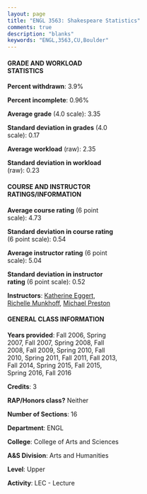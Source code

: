 ```yaml
---
layout: page
title: "ENGL 3563: Shakespeare Statistics"
comments: true
description: "blanks"
keywords: "ENGL,3563,CU,Boulder"
---
```

<head>
<script src="https://ajax.googleapis.com/ajax/libs/jquery/2.1.3/jquery.min.js"></script>
<script src="https://dl.dropboxusercontent.com/s/pc42nxpaw1ea4o9/highcharts.js?dl=0"></script>
<!-- <script src="../assets/js/highcharts.js"></script> -->
<style type="text/css">@font-face {
	font-family: "Bebas Neue";
	src: url(https://www.filehosting.org/file/details/544349/BebasNeue Regular.otf) format("opentype");
	}
	h1.Bebas { 
		font-family: "Bebas Neue", Verdana, Tahoma;
	}
</style>
</head>
<body>
	<div id="container" style="float: right; width: 45%; height: 88%; margin-left: 2.5%; margin-right: 2.5%;"></div>
	<script language="JavaScript">
		$(document).ready(function() {
		var chart = {type: 'column'};
		var title = {text: 'Grade Distribution'};
		var xAxis = {categories: ['A','B','C','D','F'],crosshair: true};
		var yAxis = {min: 0,title: {text: 'Percentage'}};
		var tooltip = {headerFormat: '<center><b><span style="font-size:20px">{point.key}</span></b></center>',
		               pointFormat: '<td style="padding:0"><b>{point.y:.1f}%</b></td>',
		               footerFormat: '</table>',shared: true,useHTML: true};
		var plotOptions = {column: {pointPadding: 0.0,borderWidth: 0}};  
		var credits = {enabled: false};var series= [{name: 'Percent',data: [53.52,37.06,6.31,0.49,2.62,]}];
		var json = {};
		json.chart = chart;
		json.title = title;
		json.tooltip = tooltip;
		json.xAxis = xAxis;
		json.yAxis = yAxis;  
		json.series = series;
		json.plotOptions = plotOptions;  
		json.credits = credits;
		$('#container').highcharts(json);
	});
	</script>
</body>
			   
#### GRADE AND WORKLOAD STATISTICS

**Percent withdrawn**: 3.9%

**Percent incomplete**: 0.96%

**Average grade** (4.0 scale): 3.35

**Standard deviation in grades** (4.0 scale): 0.17

**Average workload** (raw): 2.35

**Standard deviation in workload** (raw): 0.23

#### COURSE AND INSTRUCTOR RATINGS/INFORMATION

**Average course rating** (6 point scale): 4.73

**Standard deviation in course rating** (6 point scale): 0.54

**Average instructor rating** (6 point scale): 5.04

**Standard deviation in instructor rating** (6 point scale): 0.52

**Instructors**: <a href='../../instructors/Katherine_Eggert'>Katherine Eggert</a>, <a href='../../instructors/Richelle_Munkhoff'>Richelle Munkhoff</a>, <a href='../../instructors/Michael_Preston'>Michael Preston</a>

#### GENERAL CLASS INFORMATION

**Years provided**: Fall 2006, Spring 2007, Fall 2007, Spring 2008, Fall 2008, Fall 2009, Spring 2010, Fall 2010, Spring 2011, Fall 2011, Fall 2013, Fall 2014, Spring 2015, Fall 2015, Spring 2016, Fall 2016

**Credits**: 3

**RAP/Honors class?** Neither

**Number of Sections**: 16

**Department**: ENGL

**College**: College of Arts and Sciences

**A&S Division**: Arts and Humanities

**Level**: Upper

**Activity**: LEC - Lecture
